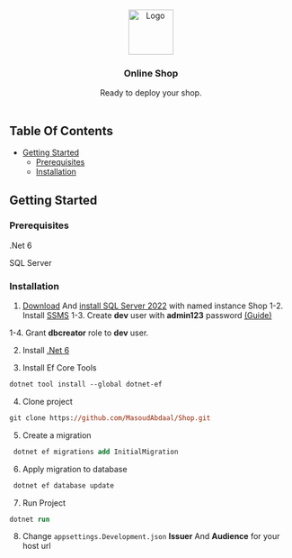 <br/>
<p align="center">
  <a href="https://github.com/MasoudAbdaal/Shop">
    <img src="https://png2.cleanpng.com/dy/5bac0bc4427bd5e7c3e9a1d085874823/L0KzQYq3WcExN6N3kZH9cnHxg8HokvVvfF5yh9DydHB1PbrqjB4ubZR0hd9ucnPoPbrqjB4ud59xgdDuLYPrf8G0ifNwdl46fKkCYUe5c4i3VPZlO183TaoCM0i1RIK8VsgyOmM8S6Q9Nj7zfri=/transparent-monitor-icon-ecommerce-icon-online-shop-icon-5d77a76c704fd3.25873824156812273246.png" alt="Logo" width="80" height="80">
  </a>

  <h3 align="center">Online Shop</h3>

  <p align="center">
    Ready to deploy your shop.
    <br/>
    <br/>
  </p>
</p>



## Table Of Contents

* [Getting Started](#getting-started)
  * [Prerequisites](#prerequisites)
  * [Installation](#installation)


## Getting Started


### Prerequisites

.Net 6

SQL Server 

### Installation

1. [Download](https://go.microsoft.com/fwlink/p/?linkid=2216019&clcid=0x409&culture=en-us&country=us) And [install SQL Server 2022](https://docs.hexagonppm.com/r/en-US/Intergraph-Smart-Interop-Publisher-Installation-and-Setup/Version-2019-R1/775713) with named instance Shop
1-2. Install [SSMS](https://aka.ms/ssmsfullsetup)
1-3. Create **dev** user with **admin123** password [(Guide)](https://vaishaligoilkar3322.medium.com/sql-server-create-login-user-role-and-assign-permission-7ab78cb61e1a)

1-4. Grant **dbcreator** role to **dev** user.


2. Install [.Net 6](https://dotnet.microsoft.com/en-us/download/dotnet/thank-you/sdk-6.0.406-windows-x64-installer)

3. Install Ef Core Tools
 ```ps 
 dotnet tool install --global dotnet-ef
 ```

4. Clone project 
```ps
git clone https://github.com/MasoudAbdaal/Shop.git
```

5. Create a migration
```ps
 dotnet ef migrations add InitialMigration
```

6. Apply migration to database
```ps
 dotnet ef database update
 ```

7. Run Project 
```ps
dotnet run
```

8. Change `appsettings.Development.json` **Issuer** And **Audience** for your host url


